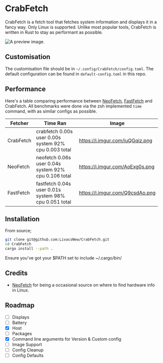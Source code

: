 # CrabFetch
CrabFetch is a fetch tool that fetches system information and displays it in a fancy way. Only Linux is supported.
Unlike most popular tools, CrabFetch is written in Rust to stay as performant as possible.

![A preview image.](https://i.imgur.com/dJTl6SU.png)

## Customisation
The customisation file should be in `~/.config/CrabFetch/config.toml`. The default configuration can be found in `default-config.toml` in this repo.

## Performance
Here's a table comparing performance between [NeoFetch](https://github.com/dylanaraps/neofetch), [FastFetch](https://github.com/fastfetch-cli/fastfetch) and CrabFetch.
All benchmarks were done via the zsh implemented `time` command, with as similar configs as possible.

| **Fetcher** | **Time Ran**                                           | **Image**                       |
| ----------- | ------------------------------------------------------ | ------------------------------- |
| CrabFetch   | crabfetch  0.00s user 0.00s system 92% cpu 0.003 total | https://i.imgur.com/iuQGqiz.png |
| NeoFetch    | neofetch  0.06s user 0.04s system 92% cpu 0.106 total  | https://i.imgur.com/AoExg0s.png |
| FastFetch   | fastfetch  0.04s user 0.01s system 98% cpu 0.051 total | https://i.imgur.com/Q9csdAo.png |

## Installation
From source;
```sh
git clone git@github.com:LivacoNew/CrabFetch.git
cd CrabFetch
cargo install --path .
```
Ensure you've got your $PATH set to include ~/.cargo/bin/

## Credits
- [NeoFetch](https://github.com/dylanaraps/neofetch) for being a occasional source on where to find hardware info in Linux.

## Roadmap
- [ ] Displays
- [ ] Battery
- [x] Host
- [ ] Packages
- [x] Command line arguments for Version & Custom config
- [ ] Image Support
- [ ] Config Cleanup
- [ ] Config Defaults
